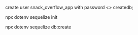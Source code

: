 create user snack_overflow_app with password <<astrongpassword>> createdb;

npx dotenv sequelize init

npx dotenv sequelize db:create

